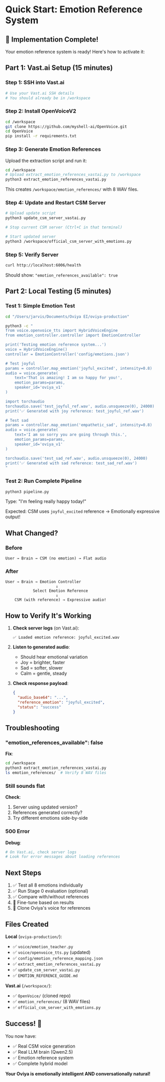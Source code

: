# Quick Start: Emotion Reference System

## 🚀 **Implementation Complete!**

Your emotion reference system is ready! Here's how to activate it:

## Part 1: Vast.ai Setup (15 minutes)

### Step 1: SSH into Vast.ai

```bash
# Use your Vast.ai SSH details
# You should already be in /workspace
```

### Step 2: Install OpenVoiceV2

```bash
cd /workspace
git clone https://github.com/myshell-ai/OpenVoice.git
cd OpenVoice
pip install -r requirements.txt
```

### Step 3: Generate Emotion References

Upload the extraction script and run it:

```bash
cd /workspace
# Upload extract_emotion_references_vastai.py to /workspace
python3 extract_emotion_references_vastai.py
```

This creates `/workspace/emotion_references/` with 8 WAV files.

### Step 4: Update and Restart CSM Server

```bash
# Upload update script
python3 update_csm_server_vastai.py

# Stop current CSM server (Ctrl+C in that terminal)

# Start updated server
python3 /workspace/official_csm_server_with_emotions.py
```

### Step 5: Verify Server

```bash
curl http://localhost:6006/health
```

Should show: `"emotion_references_available": true`

## Part 2: Local Testing (5 minutes)

### Test 1: Simple Emotion Test

```bash
cd "/Users/jarvis/Documents/Oviya EI/oviya-production"

python3 -c "
from voice.openvoice_tts import HybridVoiceEngine
from emotion_controller.controller import EmotionController

print('Testing emotion reference system...')
voice = HybridVoiceEngine()
controller = EmotionController('config/emotions.json')

# Test joyful
params = controller.map_emotion('joyful_excited', intensity=0.8)
audio = voice.generate(
    text='That is amazing! I am so happy for you!',
    emotion_params=params,
    speaker_id='oviya_v1'
)

import torchaudio
torchaudio.save('test_joyful_ref.wav', audio.unsqueeze(0), 24000)
print('✅ Generated with joy reference: test_joyful_ref.wav')

# Test sad
params = controller.map_emotion('empathetic_sad', intensity=0.8)
audio = voice.generate(
    text='I am so sorry you are going through this.',
    emotion_params=params,
    speaker_id='oviya_v1'
)

torchaudio.save('test_sad_ref.wav', audio.unsqueeze(0), 24000)
print('✅ Generated with sad reference: test_sad_ref.wav')
"
```

### Test 2: Run Complete Pipeline

```bash
python3 pipeline.py
```

Type: "I'm feeling really happy today!"

Expected: CSM uses `joyful_excited` reference → Emotionally expressive output!

## What Changed?

### Before
```
User → Brain → CSM (no emotion) → Flat audio
```

### After
```
User → Brain → Emotion Controller
                      ↓
            Select Emotion Reference
                      ↓
    CSM (with reference) → Expressive audio!
```

## How to Verify It's Working

1. **Check server logs** (on Vast.ai):
   ```
   ✅ Loaded emotion reference: joyful_excited.wav
   ```

2. **Listen to generated audio**:
   - Should hear emotional variation
   - Joy = brighter, faster
   - Sad = softer, slower
   - Calm = gentle, steady

3. **Check response payload**:
   ```json
   {
     "audio_base64": "...",
     "reference_emotion": "joyful_excited",
     "status": "success"
   }
   ```

## Troubleshooting

### "emotion_references_available": false

**Fix**:
```bash
cd /workspace
python3 extract_emotion_references_vastai.py
ls emotion_references/  # Verify 8 WAV files
```

### Still sounds flat

**Check**:
1. Server using updated version?
2. References generated correctly?
3. Try different emotions side-by-side

### 500 Error

**Debug**:
```bash
# On Vast.ai, check server logs
# Look for error messages about loading references
```

## Next Steps

1. ✅ Test all 8 emotions individually
2. ✅ Run Stage 0 evaluation (optional)
3. ✅ Compare with/without references
4. 🎯 Fine-tune based on results
5. 🎯 Clone Oviya's voice for references

## Files Created

**Local** (`oviya-production/`):
- ✅ `voice/emotion_teacher.py`
- ✅ `voice/openvoice_tts.py` (updated)
- ✅ `config/emotion_reference_mapping.json`
- ✅ `extract_emotion_references_vastai.py`
- ✅ `update_csm_server_vastai.py`
- ✅ `EMOTION_REFERENCE_GUIDE.md`

**Vast.ai** (`/workspace/`):
- ✅ `OpenVoice/` (cloned repo)
- ✅ `emotion_references/` (8 WAV files)
- ✅ `official_csm_server_with_emotions.py`

## Success! 🎉

You now have:
- ✅ Real CSM voice generation
- ✅ Real LLM brain (Qwen2.5)
- ✅ Emotion reference system
- ✅ Complete hybrid model

**Your Oviya is emotionally intelligent AND conversationally natural!**


